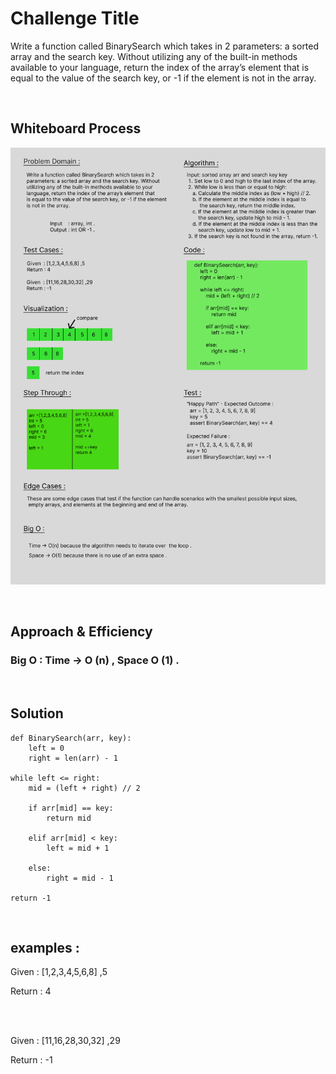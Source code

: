 # Challenge Title
Write a function called BinarySearch which takes in 2 parameters: a sorted array and the search key. Without utilizing any of the built-in methods available to your language, return the index of the array’s element that is equal to the value of the search key, or -1 if the element is not in the array.

<br>

## Whiteboard Process
![CC-03](./CC-03.png)

<br>

## Approach & Efficiency
### Big O : Time -> O (n) , Space O (1) .

<br> 

## Solution

    def BinarySearch(arr, key):
        left = 0
        right = len(arr) - 1
    
    while left <= right:
        mid = (left + right) // 2
        
        if arr[mid] == key:
            return mid
        
        elif arr[mid] < key:
            left = mid + 1
        
        else:
            right = mid - 1
    
    return -1

<br>

## examples :

Given  : [1,2,3,4,5,6,8] ,5

Return : 4

<br>
<br>

Given  : [11,16,28,30,32] ,29

Return : -1
